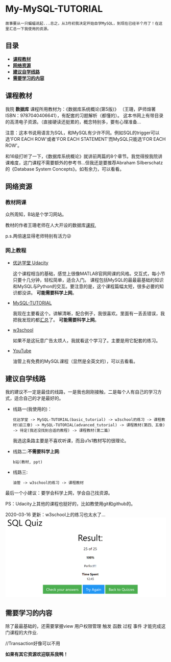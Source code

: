 # My-MySQL-TUTORIAL

    故事要从一只蝙蝠说起...总之，从3月初我决定开始自学MySQL，到现在已经半个月了！在这里汇总一下我使用的资源。
  
## 目录
* [**课程教材**](#课程教材)
* [**网络资源**](#网络资源)
* [**建议自学线路**](#建议自学线路)
* [**需要学习的内容**](#需要学习的内容)
  
## 课程教材
   我院 **数据库** 课程所用教材为：《数据库系统概论(第5版)》 （王珊，萨师煊著ISBN：9787040406641），有配套的习题解析（都懂的）。
   这本书网上有带目录的高清电子资源。（直接硬读还挺累的，概念特别多，要有心理准备...

   注意：这本书说用语言为SQL，和MySQL有少许不同。例如SQL的trigger可以选'FOR EACH ROW'或者'FOR EACH STATEMENT'而MySQL只能选'FOR EACH ROW'。

  和16级打听了一下，《数据库系统概论》就讲前两篇的8个章节。我觉得按我院讲课难度，这门课程不需要额外的参考书...但我还是要推荐Abraham Silberschatz的《Database System Concepts》。如有余力，可以看看。

## 网络资源
### 教材网课
  众所周知，B站是个学习网站。
  
  教材的作者王珊老师在人大开设的数据库[课程.](https://www.bilibili.com/video/av20449194?p=1) 

  p.s.两倍速显得老师特别有活力😜
  
### 网上教程
  * [优达学堂 Udacity](https://cn.udacity.com/course/intro-to-relational-databases--ud197)
  
    这个课程相当的基础，感觉上很像MATLAB官网网课的风格。交互式，每小节只要十几分钟，轻松简单，适合入门。
    课程包括MySQL的最最最基础的知识和MySQL与Python的交互。要注意的是，这个课程篇幅太短，很多必要的知识都没讲。
  **可能需要科学上网**。
  
  * [MySQL-TUTORIAL](https://www.mysqltutorial.org/)
  
    我现在主要看这个。讲解清晰，配合例子，我很喜欢。里面有一丢丢错误，我把我发现的都[汇总](https://github.com/LucaJiang/My-MySQL-TUTORIAL/blob/master/bugs_in_MySQL_TUTORIAL)了。 **可能需要科学上网**。
  
  * [w3school](https://www.w3schools.com/)
  
    如果不是这玩意广告太烦人，我就看这个学习了。主要是用它配套的练习。
  
  * [YouTube](https://www.youtube.com/) 
  
    油管上有免费的MySQL课程（显然是全英文的），可以去看看。
  
## 建议自学线路
  我的建议不一定是最佳的线路，一是我也刚刚接触，二是每个人有自己的学习方式，适合自己的才是最好的。
  
* 线路一(我使用的)：
  ```
  优达学堂 -> MySQL-TUTORIAL(basic_tutorial) -> w3school的练习 -> 课程教材(前三章) -> MySQL-TUTORIAL(advanced_tutorial) -> 课程教材(第四、五章) -> 待定(我还没找到合适的教程) -> 课程教材(第二篇)
  ```
  我选这条路主要是不喜欢听课，而且u1s1教材写的很理论。
  
* 线路二:**不需要科学上网**:
  ```
  b站(教材, ppt)
  ```

* 线路三:
  ```
  油管 -> w3school的练习 -> 课程教材
  ```
  
最后一个小建议：要学会科学上网，学会自己找资源。  

PS：Udacity上其他的课程也挺好的，比如教使用git和github的。

2020-03-16 更新：w3school上的练习也太水了...
![完成练习证明](img/w3school_test.PNG)

## 需要学习的内容
除了最最基础的，还需要掌握view 用户权限管理 触发 函数 过程 事件 才能完成这门课程的大作业.

//Transaction好像可以不用

**如果有其它资源欢迎联系我鸭！**